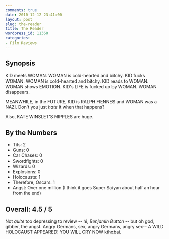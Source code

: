 ```yaml
---
comments: true
date: 2010-12-12 23:41:00
layout: post
slug: the-reader
title: The Reader
wordpress_id: 11360
categories:
- Film Reviews
---
```


## Synopsis

KID meets WOMAN. WOMAN is cold-hearted and bitchy. KID fucks WOMAN. WOMAN is cold-hearted and bitchy.  KID reads to WOMAN. WOMAN shows EMOTION. KID's LIFE is fucked up by WOMAN. WOMAN disappears.

MEANWHILE, in the FUTURE, KID is RALPH FIENNES and WOMAN was a NAZI.  Don't you just _hate_ it when that happens?

Also, KATE WINSLET'S NIPPLES are huge.

## By the Numbers

  * Tits: 2
  * Guns: 0
  * Car Chases: 0
  * Swordfights: 0
  * Wizards: 0
  * Explosions: 0
  * Holocausts: 1
  * Therefore, Oscars: 1
  * Angst: Over one million (I think it goes Super Saiyan about half an hour from the end)

## Overall: 4.5 / 5

Not _quite_ too depressing to review -- hi, _Benjamin Button_ -- but oh god, gibber, the angst.  Angry Germans, sex, angry Germans, angry sex-- A WILD HOLOCAUST APPEARED!  YOU WILL CRY NOW kthxbai.
